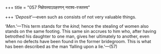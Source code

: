 +++
title = "057 निक्षेपस्याऽपहरणन् नराश्व-रजतस्य"

+++
‘*Deposit*’—even such as consists of not very valuable things.

‘*Men*.’—This term stands for the *kind*; hence the stealing of women
also stands on the same footing. This same sin accrues to him who, after
having betrothed his daughter to one man, gives her ultimately to
another, even when no defects have been found in the former bridegroom.
This is what has been described as the man ‘falling upon a lie.’—(57)



